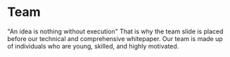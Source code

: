 # Team

"An idea is nothing without execution" That is why the team slide is placed before our technical and comprehensive whitepaper.
Our team is made up of individuals who are young, skilled, and highly motivated. 
